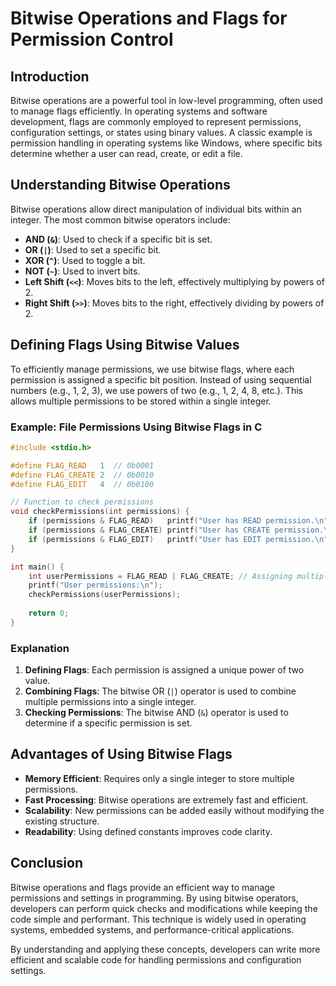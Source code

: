 # Bitwise Operations and Flags for Permission Control

## Introduction
Bitwise operations are a powerful tool in low-level programming, often used to manage flags efficiently. In operating systems and software development, flags are commonly employed to represent permissions, configuration settings, or states using binary values. A classic example is permission handling in operating systems like Windows, where specific bits determine whether a user can read, create, or edit a file.

## Understanding Bitwise Operations
Bitwise operations allow direct manipulation of individual bits within an integer. The most common bitwise operators include:

- **AND (`&`)**: Used to check if a specific bit is set.
- **OR (`|`)**: Used to set a specific bit.
- **XOR (`^`)**: Used to toggle a bit.
- **NOT (`~`)**: Used to invert bits.
- **Left Shift (`<<`)**: Moves bits to the left, effectively multiplying by powers of 2.
- **Right Shift (`>>`)**: Moves bits to the right, effectively dividing by powers of 2.

## Defining Flags Using Bitwise Values
To efficiently manage permissions, we use bitwise flags, where each permission is assigned a specific bit position. Instead of using sequential numbers (e.g., 1, 2, 3), we use powers of two (e.g., 1, 2, 4, 8, etc.). This allows multiple permissions to be stored within a single integer.

### Example: File Permissions Using Bitwise Flags in C

```c
#include <stdio.h>

#define FLAG_READ   1  // 0b0001
#define FLAG_CREATE 2  // 0b0010
#define FLAG_EDIT   4  // 0b0100

// Function to check permissions
void checkPermissions(int permissions) {
    if (permissions & FLAG_READ)   printf("User has READ permission.\n");
    if (permissions & FLAG_CREATE) printf("User has CREATE permission.\n");
    if (permissions & FLAG_EDIT)   printf("User has EDIT permission.\n");
}

int main() {
    int userPermissions = FLAG_READ | FLAG_CREATE; // Assigning multiple permissions
    printf("User permissions:\n");
    checkPermissions(userPermissions);
    
    return 0;
}
```

### Explanation
1. **Defining Flags**: Each permission is assigned a unique power of two value.
2. **Combining Flags**: The bitwise OR (`|`) operator is used to combine multiple permissions into a single integer.
3. **Checking Permissions**: The bitwise AND (`&`) operator is used to determine if a specific permission is set.

## Advantages of Using Bitwise Flags
- **Memory Efficient**: Requires only a single integer to store multiple permissions.
- **Fast Processing**: Bitwise operations are extremely fast and efficient.
- **Scalability**: New permissions can be added easily without modifying the existing structure.
- **Readability**: Using defined constants improves code clarity.

## Conclusion
Bitwise operations and flags provide an efficient way to manage permissions and settings in programming. By using bitwise operators, developers can perform quick checks and modifications while keeping the code simple and performant. This technique is widely used in operating systems, embedded systems, and performance-critical applications.

By understanding and applying these concepts, developers can write more efficient and scalable code for handling permissions and configuration settings.
